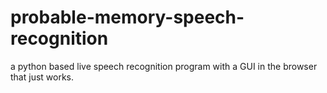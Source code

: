 # probable-memory-speech-recognition
a python based live speech recognition program with a GUI in the browser that just works.
